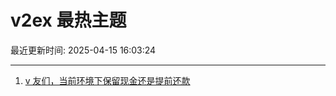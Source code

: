 # v2ex 最热主题

最近更新时间: 2025-04-15 16:03:24

--- 
1. [v 友们，当前环境下保留现金还是提前还款](https://www.v2ex.com/t/1125483) 
